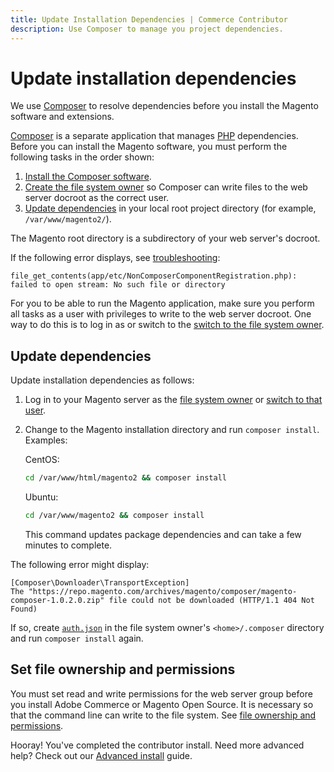 ```yaml
---
title: Update Installation Dependencies | Commerce Contributor
description: Use Composer to manage you project dependencies.
---
```


# Update installation dependencies

We use [Composer](http://getcomposer.org) to resolve dependencies before you install the Magento software and extensions.

[Composer](https://glossary.magento.com/composer) is a separate application that manages [PHP](https://glossary.magento.com/php) dependencies. Before you can install the Magento software, you must perform the following tasks in the order shown:

1. [Install the Composer software](https://devdocs.magento.com/guides/v2.4/install-gde/prereq/dev_install.html).
1. [Create the file system owner](https://devdocs.magento.com/guides/v2.4/install-gde/prereq/file-sys-perms-over.html) so Composer can write files to the web server docroot as the correct user.
1. [Update dependencies](#update-dependencies) in your local root project directory (for example, `/var/www/magento2/`).

The Magento root directory is a subdirectory of your web server's docroot.

If the following error displays, see [troubleshooting](https://support.magento.com/hc/en-us/articles/360033818091):

```terminal
file_get_contents(app/etc/NonComposerComponentRegistration.php): failed to open stream: No such file or directory
```

For you to be able to run the Magento application, make sure you perform all tasks as a user with privileges to write to the web server docroot. One way to do this is to log in as or switch to the [switch to the file system owner](https://devdocs.magento.com/guides/v2.4/install-gde/prereq/file-sys-perms-over.html).

## Update dependencies

Update installation dependencies as follows:

1. Log in to your Magento server as the [file system owner](https://glossary.magento.com/magento-file-system-owner) or [switch to that user](https://devdocs.magento.com/guides/v2.4/install-gde/prereq/file-sys-perms-over.html).
1. Change to the Magento installation directory and run `composer install`. Examples:

   CentOS:

   ```bash
   cd /var/www/html/magento2 && composer install
   ```

   Ubuntu:

   ```bash
   cd /var/www/magento2 && composer install
   ```

   This command updates package dependencies and can take a few minutes to complete.

The following error might display:

```terminal
[Composer\Downloader\TransportException]
The "https://repo.magento.com/archives/magento/composer/magento-composer-1.0.2.0.zip" file could not be downloaded (HTTP/1.1 404 Not Found)
```

If so, create [`auth.json`](https://devdocs.magento.com/guides/v2.4/install-gde/prereq/dev_install.html) in the file system owner's `<home>/.composer` directory and run `composer install` again.

## Set file ownership and permissions

You must set read and write permissions for the web server group before you install Adobe Commerce or Magento Open Source. It is necessary so that the command line can write to the file system. See [file ownership and permissions](https://devdocs.magento.com/guides/v2.4/install-gde/prereq/file-sys-perms-over.html).

<InlineAlert variant="success" slots="text"/>

Hooray! You've completed the contributor install. Need more advanced help? Check out our [Advanced install](https://devdocs.magento.com/guides/v2.4/install-gde/install/cli/install-cli.html) guide.